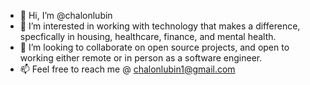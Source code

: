 - 👋 Hi, I’m @chalonlubin
- 👀 I’m interested in working with technology that makes a difference, specfically in housing, healthcare, finance, and mental health.
- 💞️ I’m looking to collaborate on open source projects, and open to working either remote or in person as a software engineer.
- 📫 Feel free to reach me @ chalonlubin1@gmail.com

<!---
chalonlubin/chalonlubin is a ✨ special ✨ repository because its `README.md` (this file) appears on your GitHub profile.
You can click the Preview link to take a look at your changes.
--->
